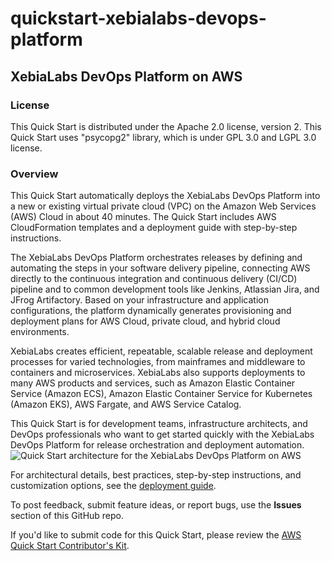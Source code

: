 # quickstart-xebialabs-devops-platform
## XebiaLabs DevOps Platform on AWS

### License
This Quick Start is distributed under the Apache 2.0 license, version 2.
This Quick Start uses "psycopg2" library, which is under GPL 3.0 and LGPL 3.0 license.

### Overview
This Quick Start automatically deploys the XebiaLabs DevOps Platform into a new or existing virtual private cloud (VPC) on the Amazon Web Services (AWS) Cloud in about 40 minutes. The Quick Start includes AWS CloudFormation templates and a deployment guide with step-by-step instructions.

The XebiaLabs DevOps Platform orchestrates releases by defining and automating the steps in your software delivery pipeline, connecting AWS directly to the continuous integration and continuous delivery (CI/CD) pipeline and to common development tools like Jenkins, Atlassian Jira, and JFrog Artifactory. Based on your infrastructure and application configurations, the platform dynamically generates provisioning and deployment plans for AWS Cloud, private cloud, and hybrid cloud environments.

XebiaLabs creates efficient, repeatable, scalable release and deployment processes for varied technologies, from mainframes and middleware to containers and microservices. XebiaLabs also supports deployments to many AWS products and services, such as Amazon Elastic Container Service (Amazon ECS), Amazon Elastic Container Service for Kubernetes (Amazon EKS), AWS Fargate, and AWS Service Catalog. 

This Quick Start is for development teams, infrastructure architects, and DevOps professionals who want to get started quickly with the XebiaLabs DevOps Platform for release orchestration and deployment automation.
![Quick Start architecture for the XebiaLabs DevOps Platform on AWS](https://d1.awsstatic.com/partner-network/QuickStart/datasheets/xebialabs-devops-platform-on-aws-architecture.078426cef063c8ce9d05ef3702ed565d94c822aa.png)

For architectural details, best practices, step-by-step instructions, and customization options, see the [deployment guide]( https://fwd.aws/YWarg).

To post feedback, submit feature ideas, or report bugs, use the **Issues** section of this GitHub repo.

If you'd like to submit code for this Quick Start, please review the [AWS Quick Start Contributor's Kit](https://aws-quickstart.github.io/).
